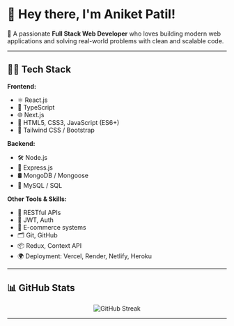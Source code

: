 # 👋 Hey there, I'm Aniket Patil!

🚀 A passionate **Full Stack Web Developer** who loves building modern web applications and solving real-world problems with clean and scalable code.

---

## 👨‍💻 Tech Stack

**Frontend:**
- ⚛️ React.js
- 🧪 TypeScript
- 🌐 Next.js
- 🎨 HTML5, CSS3, JavaScript (ES6+)
- 💨 Tailwind CSS / Bootstrap

**Backend:**
- 🛠️ Node.js
- 🚂 Express.js
- 🛢️ MongoDB / Mongoose
- 🧮 MySQL / SQL

**Other Tools & Skills:**
- 🧠 RESTful APIs
- 🔐 JWT, Auth
- 🛒 E-commerce systems
- 🗂️ Git, GitHub
- 📦 Redux, Context API
- 🌍 Deployment: Vercel, Render, Netlify, Heroku

---

## 📊 GitHub Stats

<!-- GitHub Streak Stats -->
<p align="center">
  <img src="https://streak-stats.demolab.com?user=aniket-patil7075&theme=black-ice&hide_border=true&date_format=M%20j%5B%2C%20Y%5D" alt="GitHub Streak" />
</p>

---
